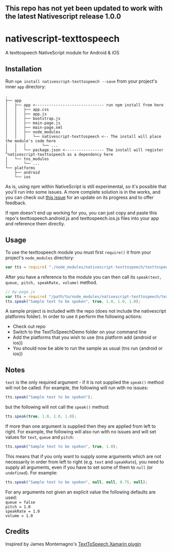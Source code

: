 ## This repo has not yet been updated to work with the latest Nativescript release 1.0.0

# nativescript-texttospeech

A texttospeech NativeScript module for Android & iOS

## Installation

Run `npm install nativescript-texttospeech --save` from your project's inner `app` directory:

```
.
├── app
│   ├── app <------------------------------ run npm install from here
│   │   ├── app.css
│   │   ├── app.js
│   │   ├── bootstrap.js
│   │   ├── main-page.js
│   │   ├── main-page.xml
│   │   ├── node_modules
│   │   │   └── nativescript-texttospeech <-- The install will place the module's code here
│   │   │       └── ...
│   │   └── package.json <----------------- The install will register “nativescript-texttospeech as a dependency here
│   └── tns_modules
│       └── ...
└── platforms
    ├── android
    └── ios
```

As is, using npm within NativeScript is still experimental, so it's possible that you'll run into some issues. A more complete solution is in the works, and you can check out [this issue](https://github.com/NativeScript/nativescript-cli/issues/362) for an update on its progress and to offer feedback.

If npm doesn't end up working for you, you can just copy and paste this repo's texttospeech.android.js and texttospeech.ios.js files into your app and reference them directly.

## Usage

To use the texttospeech module you must first `require()` it from your project's `node_modules` directory:

```js
var tts = require( "./node_modules/nativescript-texttospeech/texttospeech" );
```

After you have a reference to the module you can then call its `speak(text, queue, pitch, speakRate, volume)` method.

```js
// my-page.js
var tts = require( "/path/to/node_modules/nativescript-texttospeech/texttospeech" );
tts.speak("Sample text to be spoken", true, 1.0, 1.0, 1.0);
```

A sample project is included with the repo (does not include the nativescript platforms folder). In order to use it perform the following actions:

* Check out repo
* Switch to the TextToSpeechDemo folder on your command line
* Add the platforms that you wish to use (tns platform add {android or ios})
* You should now be able to run the sample as usual (tns run {android or ios})

## Notes

`text` is the only required argument - if it is not supplied the `speak()` method will not be called. For example, the following will run with no issues:

```js
tts.speak("Sample text to be spoken");
```

but the following will not call the `speak()` method:

```js
tts.speak(true, 1.0, 1.0, 1.0);
```

If more than one argument is supplied then they are applied from left to right. For example, the following will also run with no issues and will set values for `text`, `queue` and `pitch`:

```js
tts.speak("Sample text to be spoken", true, 1.0);
```

This means that if you only want to supply some arguments which are not necessarily in order from left to right (e.g. `text` and `speakRate`), you need to supply all arguments, even if you have to set some of them to `null` (or `undefined`). For example:

```js
tts.speak("Sample text to be spoken", null, null, 0.75, null);
```

For any arguments not given an explicit value the following defaults are used:  
`queue = false`  
`pitch = 1.0`  
`speakRate = 1.0`  
`volume = 1.0`

## Credits

Inspired by James Montemagno's [TextToSpeech Xamarin plugin](https://github.com/jamesmontemagno/Xamarin.Plugins/tree/master/TextToSpeech)
